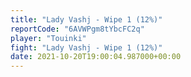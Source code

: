 ```yaml
---
title: "Lady Vashj - Wipe 1 (12%)"
reportCode: "6AVWPgm8tYbcFC2q"
player: "Touinki"
fight: "Lady Vashj - Wipe 1 (12%)"
date: 2021-10-20T19:00:04.987000+00:00
---
```


